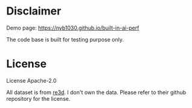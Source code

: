 # Disclaimer
Demo page: https://nyb1030.github.io/built-in-ai-perf

The code base is built for testing purpose only.

# License
License Apache-2.0

All dataset is from [re3d](https://github.com/dstl/re3d). I don't own the data. Please refer to their github repository for the license.
